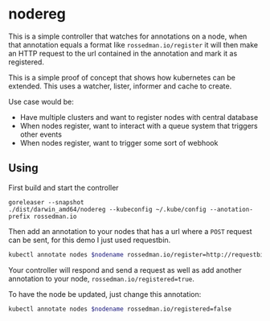 # nodereg

This is a simple controller that watches for annotations on a node, when that annotation equals a format like `rossedman.io/register` it will then make an HTTP request to the url contained in the annotation and mark it as registered.

This is a simple proof of concept that shows how kubernetes can be extended. This uses a watcher, lister, informer and cache to create.

Use case would be:
- Have multiple clusters and want to register nodes with central database
- When nodes register, want to interact with a queue system that triggers other events
- When nodes register, want to trigger some sort of webhook 

## Using

First build and start the controller

```
goreleaser --snapshot
./dist/darwin_amd64/nodereg --kubeconfig ~/.kube/config --anotation-prefix rossedman.io
```

Then add an annotation to your nodes that has a url where a `POST` request can be sent, for this demo I just used requestbin.

```sh
kubectl annotate nodes $nodename rossedman.io/register=http://requestbin.fullcontact.com/ybo4dcyb
```

Your controller will respond and send a request as well as add another annotation to your node, `rossedman.io/registered=true`.

To have the node be updated, just change this annotation:

```sh
kubectl annotate nodes $nodename rossedman.io/registered=false
```